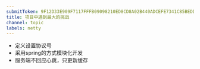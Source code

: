 ```yaml
---
submitToken: 9F12D33E909F7117FFFB09098210ED8CD8A02B440ADCEFE7341C85BEDD37C920
title: 项目中遇到最大的挑战
channel: topic
labels: netty
---
```


- 定义设置协议号
- 采用spring的方式模块化开发
- 服务端不回应心跳，只更新缓存
